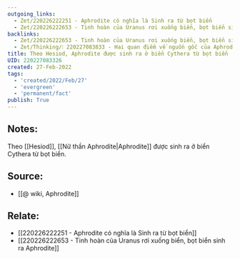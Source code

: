 ```yaml
---
outgoing_links:
  - Zet/220226222251 - Aphrodite có nghĩa là Sinh ra từ bọt biển
  - Zet/220226222653 - Tinh hoàn của Uranus rơi xuống biển, bọt biển sinh ra Aphrodite
backlinks:
  - Zet/220226222653 - Tinh hoàn của Uranus rơi xuống biển, bọt biển sinh ra Aphrodite
  - Zet/Thinking/❕ 220227083833 - Hai quan điểm về nguồn gốc của Aphrodite
title: Theo Hesiod, Aphrodite được sinh ra ở biển Cythera từ bọt biển
UID: 220227083326
created: 27-Feb-2022
tags:
  - 'created/2022/Feb/27'
  - 'evergreen'
  - 'permanent/fact'
publish: True
---
```

## Notes:
Theo [[Hesiod]], [[Nữ thần Aphrodite|Aphrodite]] được sinh ra ở biển Cythera từ bọt biển.

## Source:
- [[@ wiki, Aphrodite]]

## Relate:
- [[220226222251 - Aphrodite có nghĩa là Sinh ra từ bọt biển]]
- [[220226222653 - Tinh hoàn của Uranus rơi xuống biển, bọt biển sinh ra Aphrodite]]